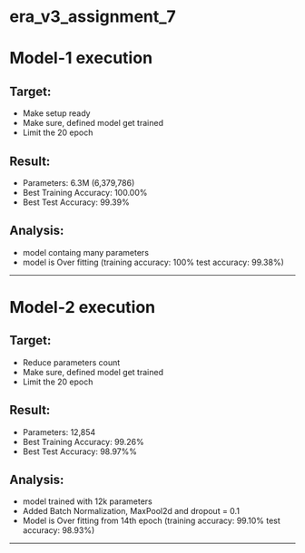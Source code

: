 # era_v3_assignment_7

# Model-1 execution

## Target:
- Make setup ready
- Make sure, defined model get trained
- Limit the 20 epoch

## Result:
- Parameters: 6.3M (6,379,786)
- Best Training Accuracy: 100.00%
- Best Test Accuracy: 99.39%

## Analysis:
- model containg many parameters
- model is Over fitting (training accuracy: 100% test accuracy: 99.38%)

------------------------------------------------------------------------------------

# Model-2 execution

## Target:
- Reduce parameters count
- Make sure, defined model get trained
- Limit the 20 epoch

## Result:
- Parameters: 12,854
- Best Training Accuracy: 99.26%
- Best Test Accuracy: 98.97%%

## Analysis:
- model trained with 12k parameters
- Added Batch Normalization, MaxPool2d and dropout = 0.1
- Model is Over fitting from 14th epoch (training accuracy: 99.10% test accuracy: 98.93%)

------------------------------------------------------------------------------------